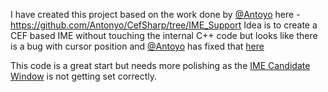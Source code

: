 I have created this project based on the work done by [@Antoyo](https://github.com/Antonyo/CefSharp/tree/IME_Support) here - https://github.com/Antonyo/CefSharp/tree/IME_Support
Idea is to create a CEF based IME without touching the internal C++ code but looks like there is a bug with cursor position 
and [@Antoyo](https://github.com/Antonyo/CefSharp/tree/IME_Support) has fixed that [here](https://github.com/Antonyo/CefSharp/commit/f39c4bd6d31d67c878367744ec9e45e5e9911bfa) 

This code is a great start but needs more polishing as the [IME Candidate Window](https://github.com/cefsharp/CefSharp/issues/1262#issuecomment-450226821) 
is not getting set correctly.
